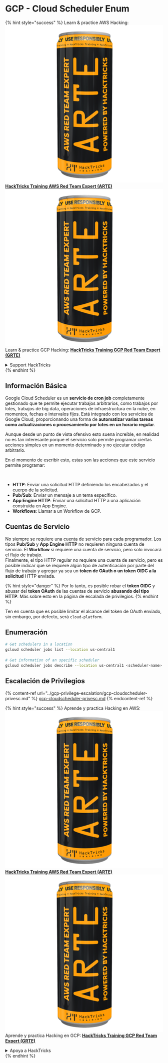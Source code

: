 # GCP - Cloud Scheduler Enum

{% hint style="success" %}
Learn & practice AWS Hacking:<img src="../../../.gitbook/assets/image (1) (1) (1).png" alt="" data-size="line">[**HackTricks Training AWS Red Team Expert (ARTE)**](https://training.hacktricks.xyz/courses/arte)<img src="../../../.gitbook/assets/image (1) (1) (1).png" alt="" data-size="line">\
Learn & practice GCP Hacking: <img src="../../../.gitbook/assets/image (2).png" alt="" data-size="line">[**HackTricks Training GCP Red Team Expert (GRTE)**<img src="../../../.gitbook/assets/image (2).png" alt="" data-size="line">](https://training.hacktricks.xyz/courses/grte)

<details>

<summary>Support HackTricks</summary>

* Check the [**subscription plans**](https://github.com/sponsors/carlospolop)!
* **Join the** 💬 [**Discord group**](https://discord.gg/hRep4RUj7f) or the [**telegram group**](https://t.me/peass) or **follow** us on **Twitter** 🐦 [**@hacktricks\_live**](https://twitter.com/hacktricks_live)**.**
* **Share hacking tricks by submitting PRs to the** [**HackTricks**](https://github.com/carlospolop/hacktricks) and [**HackTricks Cloud**](https://github.com/carlospolop/hacktricks-cloud) github repos.

</details>
{% endhint %}

## Información Básica

Google Cloud Scheduler es un **servicio de cron job** completamente gestionado que te permite ejecutar trabajos arbitrarios, como trabajos por lotes, trabajos de big data, operaciones de infraestructura en la nube, en momentos, fechas o intervalos fijos. Está integrado con los servicios de Google Cloud, proporcionando una forma de **automatizar varias tareas como actualizaciones o procesamiento por lotes en un horario regular**.

Aunque desde un punto de vista ofensivo esto suena increíble, en realidad no es tan interesante porque el servicio solo permite programar ciertas acciones simples en un momento determinado y no ejecutar código arbitrario.

En el momento de escribir esto, estas son las acciones que este servicio permite programar:

<figure><img src="../../../.gitbook/assets/image (347).png" alt="" width="563"><figcaption></figcaption></figure>

* **HTTP**: Enviar una solicitud HTTP definiendo los encabezados y el cuerpo de la solicitud.
* **Pub/Sub**: Enviar un mensaje a un tema específico.
* **App Engine HTTP**: Enviar una solicitud HTTP a una aplicación construida en App Engine.
* **Workflows**: Llamar a un Workflow de GCP.

## Cuentas de Servicio

No siempre se requiere una cuenta de servicio para cada programador. Los tipos **Pub/Sub** y **App Engine HTTP** no requieren ninguna cuenta de servicio. El **Workflow** sí requiere una cuenta de servicio, pero solo invocará el flujo de trabajo.\
Finalmente, el tipo HTTP regular no requiere una cuenta de servicio, pero es posible indicar que se requiere algún tipo de autenticación por parte del flujo de trabajo y agregar ya sea un **token de OAuth o un token OIDC a la solicitud** HTTP enviada.

{% hint style="danger" %}
Por lo tanto, es posible robar el **token OIDC** y abusar del **token OAuth** de las cuentas de servicio **abusando del tipo HTTP**. Más sobre esto en la página de escalada de privilegios.
{% endhint %}

Ten en cuenta que es posible limitar el alcance del token de OAuth enviado, sin embargo, por defecto, será `cloud-platform`.

## Enumeración
```bash
# Get schedulers in a location
gcloud scheduler jobs list --location us-central1

# Get information of an specific scheduler
gcloud scheduler jobs describe --location us-central1 <scheduler-name>
```
## Escalación de Privilegios

{% content-ref url="../gcp-privilege-escalation/gcp-cloudscheduler-privesc.md" %}
[gcp-cloudscheduler-privesc.md](../gcp-privilege-escalation/gcp-cloudscheduler-privesc.md)
{% endcontent-ref %}

{% hint style="success" %}
Aprende y practica Hacking en AWS:<img src="../../../.gitbook/assets/image (1) (1) (1).png" alt="" data-size="line">[**HackTricks Training AWS Red Team Expert (ARTE)**](https://training.hacktricks.xyz/courses/arte)<img src="../../../.gitbook/assets/image (1) (1) (1).png" alt="" data-size="line">\
Aprende y practica Hacking en GCP: <img src="../../../.gitbook/assets/image (2).png" alt="" data-size="line">[**HackTricks Training GCP Red Team Expert (GRTE)**<img src="../../../.gitbook/assets/image (2).png" alt="" data-size="line">](https://training.hacktricks.xyz/courses/grte)

<details>

<summary>Apoya a HackTricks</summary>

* Revisa los [**planes de suscripción**](https://github.com/sponsors/carlospolop)!
* **Únete al** 💬 [**grupo de Discord**](https://discord.gg/hRep4RUj7f) o al [**grupo de telegram**](https://t.me/peass) o **síguenos** en **Twitter** 🐦 [**@hacktricks\_live**](https://twitter.com/hacktricks_live)**.**
* **Comparte trucos de hacking enviando PRs a los** [**HackTricks**](https://github.com/carlospolop/hacktricks) y [**HackTricks Cloud**](https://github.com/carlospolop/hacktricks-cloud) repositorios de github.

</details>
{% endhint %}
